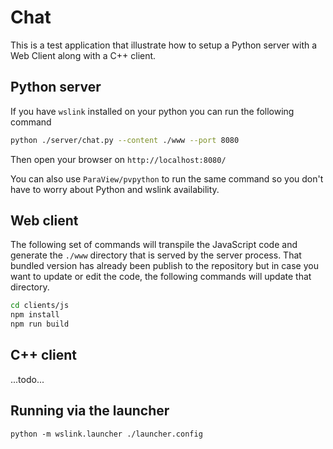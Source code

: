 # Chat

This is a test application that illustrate how to setup a Python server with a Web Client along with a C++ client.

## Python server

If you have `wslink` installed on your python you can run the following command

```sh
python ./server/chat.py --content ./www --port 8080
```

Then open your browser on `http://localhost:8080/`

You can also use `ParaView/pvpython` to run the same command so you don't have to worry about Python and wslink availability.

## Web client

The following set of commands will transpile the JavaScript code and generate the `./www` directory that is served by the server process.
That bundled version has already been publish to the repository but in case you want to update or edit the code, the following commands will update that directory.

```sh
cd clients/js
npm install
npm run build
```

## C++ client

...todo...

## Running via the launcher

```
python -m wslink.launcher ./launcher.config
```
